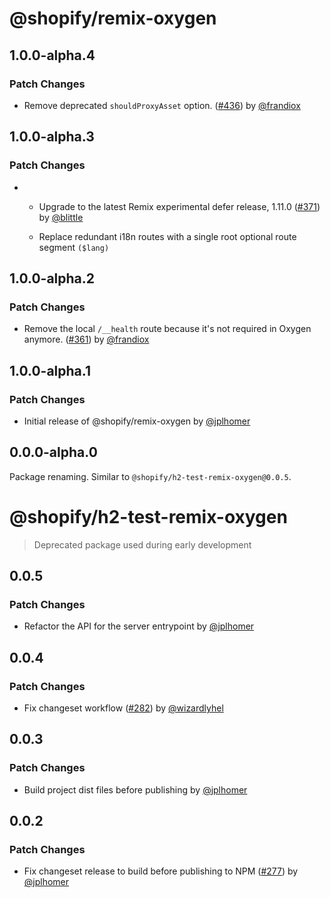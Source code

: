 # @shopify/remix-oxygen

## 1.0.0-alpha.4

### Patch Changes

- Remove deprecated `shouldProxyAsset` option. ([#436](https://github.com/Shopify/h2/pull/436)) by [@frandiox](https://github.com/frandiox)

## 1.0.0-alpha.3

### Patch Changes

- - Upgrade to the latest Remix experimental defer release, 1.11.0 ([#371](https://github.com/Shopify/h2/pull/371)) by [@blittle](https://github.com/blittle)

  - Replace redundant i18n routes with a single root optional route segment `($lang)`

## 1.0.0-alpha.2

### Patch Changes

- Remove the local `/__health` route because it's not required in Oxygen anymore. ([#361](https://github.com/Shopify/h2/pull/361)) by [@frandiox](https://github.com/frandiox)

## 1.0.0-alpha.1

### Patch Changes

- Initial release of @shopify/remix-oxygen by [@jplhomer](https://github.com/jplhomer)

## 0.0.0-alpha.0

Package renaming. Similar to `@shopify/h2-test-remix-oxygen@0.0.5`.

# @shopify/h2-test-remix-oxygen

> Deprecated package used during early development

## 0.0.5

### Patch Changes

- Refactor the API for the server entrypoint by [@jplhomer](https://github.com/jplhomer)

## 0.0.4

### Patch Changes

- Fix changeset workflow ([#282](https://github.com/Shopify/h2/pull/282)) by [@wizardlyhel](https://github.com/wizardlyhel)

## 0.0.3

### Patch Changes

- Build project dist files before publishing by [@jplhomer](https://github.com/jplhomer)

## 0.0.2

### Patch Changes

- Fix changeset release to build before publishing to NPM ([#277](https://github.com/Shopify/h2/pull/277)) by [@jplhomer](https://github.com/jplhomer)
